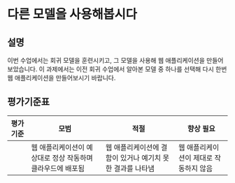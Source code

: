 # 다른 모델을 사용해봅시다

## 설명

이번 수업에서는 회귀 모델을 훈련시키고, 그 모델을 사용해 웹 애플리케이션을 만들어보았습니다. 이 과제에서는 이전 회귀 수업에서 알아본 모델 중 하나를 선택해 다시 한번 웹 애플리케이션을 만들어보시기 바랍니다.

## 평가기준표

| 평가기준 | 모범                                                  | 적절                                                  | 향상 필요                            |
| ------- | ----------------------------------------------------- | ----------------------------------------------------- | ----------------------------------- |
|         | 웹 애플리케이션이 예상대로 정상 작동하며 클라우드에 배포됨 | 웹 애플리케이션에 결함이 있거나 예기치 못한 결과를 나타냄 | 웹 애플리케이션이 제대로 작동하지 않음 |
